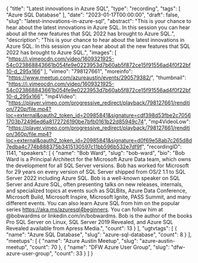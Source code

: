 {
  "title": "Latest innovations in Azure SQL",
  "type": "recording",
  "tags": [
    "Azure SQL Database"
  ],
  "date": "2023-01-17T00:00:00",
  "draft": false,
  "slug": "latest-innovations-in-azure-sql",
  "abstract": "This is your chance to hear about the latest innovations in Azure SQL. In this session you can hear about all the new features that SQL 2022 has brought to Azure SQL.",
  "description": "This is your chance to hear about the latest innovations in Azure SQL. In this session you can hear about all the new features that SQL 2022 has brought to Azure SQL.",
  "images": [
    "https://i.vimeocdn.com/video/1609321925-54c023868843661b054fe9e0223953d7b60ab5f872ce15f91556ad4f0f22bf10-d_295x166"
  ],
  "vimeo": "798127661",
  "moreinfo": "https://www.meetup.com/azureaustin/events/290579382/",
  "thumbnail": "https://i.vimeocdn.com/video/1609321925-54c023868843661b054fe9e0223953d7b60ab5f872ce15f91556ad4f0f22bf10-d_295x166",
  "mp4Video": "https://player.vimeo.com/progressive_redirect/playback/798127661/rendition/720p/file.mp4?loc=external&oauth2_token_id=20985841&signature=cdf398d53fbe2c70561703b72496ed6a8172726190be7bfb0161b22d85949c74",
  "mp4VideoLow": "https://player.vimeo.com/progressive_redirect/playback/798127661/rendition/360p/file.mp4?loc=external&oauth2_token_id=20985841&signature=d0f69e58ab7c265d8d7edba4c774b888375b3415130597c11bb596b532e7df9f",
  "recordingID": 1141,
  "speakers": [
    {
      "name": "Bob Ward",
      "slug": "bob-ward",
      "bio": "Bob Ward is a Principal Architect for the Microsoft Azure Data team, which owns the development for all SQL Server versions. Bob has worked for Microsoft for 29 years on every version of SQL Server shipped from OS/2 1.1 to SQL Server 2022 including Azure SQL. Bob is a well-known speaker on SQL Server and Azure SQL, often presenting talks on new releases, internals, and specialized topics at events such as SQLBits, Azure Data Conference, Microsoft Build, Microsoft Inspire, Microsoft Ignite, PASS Summit, and many different events. You can also learn Azure SQL from him on the popular series https://aka.ms/azuresql4beginners. You can follow him at @bobwardms or linkedin.com/in/bobwardms. Bob is the author of the books Pro SQL Server on Linux, SQL Server 2019 Revealed, and Azure SQL Revealed available from Apress Media.",
      "count": 13
    }
  ],
  "ugtvtags": [
    {
      "name": "Azure SQL Database",
      "slug": "azure-sql-database",
      "count": 8
    }
  ],
  "meetups": [
    {
      "name": "Azure Austin Meetup",
      "slug": "azure-austin-meetup",
      "count": 70
    },
    {
      "name": "DFW Azure User Group",
      "slug": "dfw-azure-user-group",
      "count": 33
    }
  ]
}